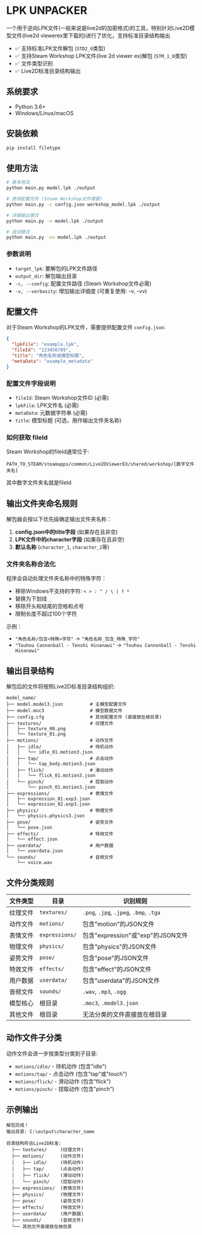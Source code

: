 # LPK UNPACKER

一个用于逆向LPK文件(一般来说是live2d的加密格式)的工具，特别针对Live2D模型文件(live2d viewerex里下载的)进行了优化，支持标准目录结构输出

- ✅ 支持标准LPK文件解包 (`STD2_0`类型)
- ✅ 支持Steam Workshop LPK文件(live 2d viewer ex)解包 (`STM_1_0`类型)
- ✅ 文件类型识别
- ✅ Live2D标准目录结构输出

## 系统要求

- Python 3.6+
- Windows/Linux/macOS

## 安装依赖

```bash
pip install filetype
```

## 使用方法

```bash
# 基本用法
python main.py model.lpk ./output

# 使用配置文件 (Steam Workshop文件需要)
python main.py -c config.json workshop_model.lpk ./output

# 详细输出模式
python main.py -v model.lpk ./output

# 调试模式
python main.py -vv model.lpk ./output
```

### 参数说明

- `target_lpk`: 要解包的LPK文件路径
- `output_dir`: 解包输出目录
- `-c, --config`: 配置文件路径 (Steam Workshop文件必需)
- `-v, --verbosity`: 增加输出详细度 (可重复使用: -v, -vv)

## 配置文件

对于Steam Workshop的LPK文件，需要提供配置文件 `config.json`:

```json
{
  "lpkFile": "example.lpk",
  "fileId": "123456789",
  "title": "角色名称或模型标题",
  "metaData": "example_metadata"
}
```

### 配置文件字段说明

- `fileId`: Steam Workshop文件ID (必需)
- `lpkFile`: LPK文件名 (必需)
- `metaData`: 元数据字符串 (必需)
- `title`: 模型标题 (可选，用作输出文件夹名称)

### 如何获取 fileId

Steam Workshop的fileId通常位于:
```
PATH_TO_STEAM/steamapps/common/Live2DViewerEX/shared/workshop/[数字文件夹名]
```
其中数字文件夹名就是fileId

## 输出文件夹命名规则

解包器会按以下优先级确定输出文件夹名称：

1. **config.json中的title字段** (如果存在且非空)
2. **LPK文件中的character字段** (如果存在且非空)  
3. **默认名称** (`character_1`, `character_2`等)

### 文件夹名称合法化

程序会自动处理文件夹名称中的特殊字符：
- 移除Windows不支持的字符: `< > : " / \ | ? *`
- 替换为下划线 `_`
- 移除开头和结尾的空格和点号
- 限制长度不超过100个字符

示例：
- `"角色名称/包含<特殊>字符"` → `"角色名称_包含_特殊_字符"`
- `"Touhou Cannonball - Tenshi Hinanawi"` → `"Touhou Cannonball - Tenshi Hinanawi"`

## 输出目录结构

解包后的文件将按照Live2D标准目录结构组织:

```
model_name/
├── model.model3.json          # 主模型配置文件
├── model.moc3                 # 模型数据文件
├── config.cfg                 # 其他配置文件 (直接放在根目录)
├── textures/                  # 纹理文件
│   ├── texture_00.png
│   └── texture_01.png
├── motions/                   # 动作文件
│   ├── idle/                  # 待机动作
│   │   └── idle_01.motion3.json
│   ├── tap/                   # 点击动作
│   │   └── tap_body.motion3.json
│   ├── flick/                 # 滑动动作
│   │   └── flick_01.motion3.json
│   └── pinch/                 # 捏取动作
│       └── pinch_01.motion3.json
├── expressions/               # 表情文件
│   ├── expression_01.exp3.json
│   └── expression_02.exp3.json
├── physics/                   # 物理文件
│   └── physics.physics3.json
├── pose/                      # 姿势文件
│   └── pose.json
├── effects/                   # 特效文件
│   └── effect.json
├── userdata/                  # 用户数据
│   └── userdata.json
└── sounds/                    # 音频文件
    └── voice.wav
```

## 文件分类规则

| 文件类型 | 目录 | 识别规则 |
|---------|------|----------|
| 纹理文件 | `textures/` | `.png`, `.jpg`, `.jpeg`, `.bmp`, `.tga` |
| 动作文件 | `motions/` | 包含"motion"的JSON文件 |
| 表情文件 | `expressions/` | 包含"expression"或"exp"的JSON文件 |
| 物理文件 | `physics/` | 包含"physics"的JSON文件 |
| 姿势文件 | `pose/` | 包含"pose"的JSON文件 |
| 特效文件 | `effects/` | 包含"effect"的JSON文件 |
| 用户数据 | `userdata/` | 包含"userdata"的JSON文件 |
| 音频文件 | `sounds/` | `.wav`, `.mp3`, `.ogg` |
| 模型核心 | 根目录 | `.moc3`, `.model3.json` |
| 其他文件 | 根目录 | 无法分类的文件直接放在根目录 |

## 动作文件子分类

动作文件会进一步按类型分类到子目录:

- `motions/idle/` - 待机动作 (包含"idle")
- `motions/tap/` - 点击动作 (包含"tap"或"touch") 
- `motions/flick/` - 滑动动作 (包含"flick")
- `motions/pinch/` - 捏取动作 (包含"pinch")

## 示例输出

```
解包完成！
输出目录: C:\output\character_name

目录结构符合Live2D标准:
  ├── textures/     (纹理文件)
  ├── motions/      (动作文件)
  │   ├── idle/     (待机动作)
  │   ├── tap/      (点击动作)
  │   ├── flick/    (滑动动作)
  │   └── pinch/    (捏取动作)
  ├── expressions/  (表情文件)
  ├── physics/      (物理文件)
  ├── pose/         (姿势文件)
  ├── effects/      (特效文件)
  ├── userdata/     (用户数据)
  ├── sounds/       (音频文件)
  └── 其他文件直接放在根目录
```


